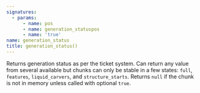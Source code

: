 ```yaml
---
signatures:
  - params:
      - name: pos
      - name: generation_statuspos
      - name: 'true'
name: generation_status
title: generation_status()
---
```



Returns generation status as per the ticket system. Can return any value from
several available but chunks can only be stable in a few states: `full`,
`features`, `liquid_carvers`, and `structure_starts`. Returns `null` if the
chunk is not in memory unless called with optional `true`.
